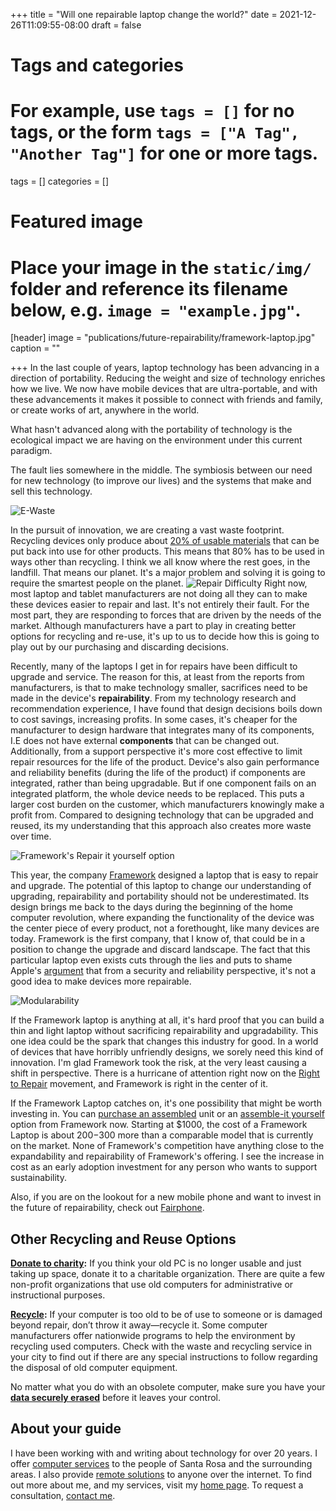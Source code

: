 +++
title = "Will one repairable laptop change the world?"
date = 2021-12-26T11:09:55-08:00
draft = false

# Tags and categories
# For example, use `tags = []` for no tags, or the form `tags = ["A Tag", "Another Tag"]` for one or more tags.
tags = []
categories = []

# Featured image
# Place your image in the `static/img/` folder and reference its filename below, e.g. `image = "example.jpg"`.
[header]
image = "publications/future-repairability/framework-laptop.jpg"
caption = ""

+++
In the last couple of years, laptop technology has been advancing in a direction of portability. Reducing the weight and size of technology enriches how we live. We now have mobile devices that are ultra-portable, and with these advancements it makes it possible to connect with friends and family, or create works of art, anywhere in the world.

What hasn't advanced along with the portability of technology is the ecological impact we are having on the environment under this current paradigm.

The fault lies somewhere in the middle. The symbiosis between our need for new technology (to improve our lives) and the systems that make and sell this technology. 

![E-Waste](https://scottrlarson.com/img/publications/future-repairability/waste.jpg)

In the pursuit of innovation, we are creating a vast waste footprint. Recycling devices only produce about [20% of usable materials](https://circleit.us/blogs/news/the-e-waste-crisis) that can be put back into use for other products. This means that 80% has to be used in ways other than recycling. I think we all know where the rest goes, in the landfill. That means our planet. It's a major problem and solving it is going to require the smartest people on the planet.
![Repair Difficulty](https://scottrlarson.com/img/publications/future-repairability/repair-difficulty.jpg)
Right now, most laptop and tablet manufacturers are not doing all they can to make these devices easier to repair and last. It's not entirely their fault. For the most part, they are responding to forces that are driven by the needs of the market. Although manufacturers have a part to play in creating better options for recycling and re-use, it's up to us to decide how this is going to play out by our purchasing and discarding decisions.

Recently, many of the laptops I get in for repairs have been difficult to upgrade and service. The reason for this, at least from the reports from manufacturers, is that to make technology smaller, sacrifices need to be made in the device's **repairability**. From my technology research and recommendation experience, I have found that design decisions boils down to cost savings, increasing profits.  In some cases, it's cheaper for the manufacturer to design hardware that integrates many of its components, I.E does not have external **components** that can be changed out. Additionally, from a support perspective it's more cost effective to limit repair resources for the life of the product. Device's also gain performance and reliability benefits (during the life of the product) if components are integrated, rather than being upgradable.  But if one component fails on an integrated platform, the whole device needs to be replaced. This puts a larger cost burden on the customer, which manufacturers knowingly make a profit from. Compared to designing technology that can be upgraded and reused, its my understanding that this approach also creates more waste over time.

![Framework's Repair it yourself option](https://www.scottrlarson.com/img/publications/future-repairability/repairability.jpg)

This year, the company [Framework](https://frame.work/) designed a laptop that is easy to repair and upgrade. The potential of this laptop to change our understanding of upgrading, repairability and portability should not be underestimated. Its design brings me back to the days during the beginning of the home computer revolution, where expanding the functionality of the device was the center piece of every product, not a forethought, like many devices are today. Framework is the first company, that I know of, that could be in a position to change the upgrade and discard landscape. The fact that this particular laptop even exists cuts through the lies and puts to shame Apple's [argument](https://www.macrumors.com/2019/04/30/apple-right-to-repair-consumer-harm/) that from a security and reliability perspective, it's not a good idea to make devices more repairable.


![Modularability](https://scottrlarson.com/img/publications/future-repairability/modularability.jpg)

If the Framework laptop is anything at all, it's hard proof that you can build a thin and light laptop without sacrificing repairability and upgradability. This one idea could be the spark that changes this industry for good. In a world of devices that have horribly unfriendly designs, we sorely need this kind of innovation. I'm glad Framework took the risk, at the very least causing a shift in perspective. There is a hurricane of attention right now on the [Right to Repair](https://www.repair.org/stand-up) movement, and Framework is right in the center of it.

If the Framework Laptop catches on, it's one possibility that might be worth investing in. You can [purchase an assembled](https://frame.work/#laptop-configuration) unit or an [assemble-it yourself]( https://frame.work/products/laptop-diy-edition/configuration/edit) option from Framework now. Starting at $1000, the cost of a Framework Laptop is about $200-$300 more than a comparable model that is currently on the market. None of Framework's competition have anything close to the expandability and repairability of Framework's offering. I see the increase in cost as an early adoption investment for any person who wants to support sustainability. 

Also, if you are on the lookout for a new mobile phone and want to invest in the future of repairability, check out [Fairphone](https://shop.fairphone.com/).

## Other Recycling and Reuse Options

[**Donate to charity**](http://www.globalstewards.org/donate-computers.htm)**:** If you think your old PC is no longer usable and just taking up space, donate it to a charitable organization. There are quite a few non-profit organizations that use old computers for administrative or instructional purposes.

[**Recycle**](https://www2.calrecycle.ca.gov/WhereToRecycle/)**:** If your computer is too old to be of use to someone or is damaged beyond repair, don’t throw it away—recycle it. Some computer manufacturers offer nationwide programs to help the environment by recycling used computers. Check with the waste and recycling service in your city to find out if there are any special instructions to follow regarding the disposal of old computer equipment.

No matter what you do with an obsolete computer, make sure you have your [**data securely erased**](https://scottrlarson.com/services/data/erasing) before it leaves your control.

## About your guide

I have been working with and writing about technology for over 20 years. I offer [computer services](https://www.scottrlarson.com/) to the people of Santa Rosa and the surrounding areas. I also provide [remote solutions](https://www.scottrlarson.com/services/computer/assistance/online/) to anyone over the internet. To find out more about me, and my services, visit my [home page](https://www.scottrlarson.com/). To request a consultation, [contact me](https://www.scottrlarson.com/#contact).
